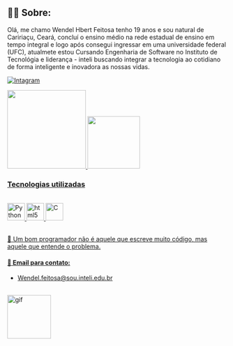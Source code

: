 ## 🕵️‍♂️ Sobre: 
Olá, me chamo Wendel Hbert Feitosa tenho 19 anos e sou natural de Caririaçu, Ceará, concluí o ensino médio na rede estadual de ensino em tempo integral e logo após consegui ingressar em uma universidade federal (UFC), atualmete estou Cursando Engenharia de Software no Instituto de Tecnológia e liderança - inteli buscando integrar a tecnologia ao cotidiano de forma inteligente e inovadora as nossas vidas. 



[![Intagram](https://img.shields.io/badge/Instagram-E4405F?style=for-the-badge&logo=instagram&logoColor=white)](https://intagram.com/wendel_hebert)

<div>
  <a href="https://github.com/Wendel-Hebert">
  <img height="180em" src="https://github-readme-stats.vercel.app/api?username=Wendel-Hebert&show=true&theme=merko">
  <img height="120em" src="https://github-readme-stats.vercel.app/api/top-langs/?username=Wendel-Hebert&layout=compact&langs_count-16&theme=merko">
</div>

### Tecnologias utilizadas
<div style="display: inline_block"><br>
    <img aling="center" alt="Python" heinght="30" width="40" src="https://cdn.jsdelivr.net/gh/devicons/devicon@latest/icons/python/python-original.svg">
    <img aling="center" alt="html5" heinght="30" width="40" src="https://cdn.jsdelivr.net/gh/devicons/devicon@latest/icons/html5/html5-original.svg">
    <img aling="center" alt="C" heinght="30" width="40" src="https://cdn.jsdelivr.net/gh/devicons/devicon@latest/icons/c/c-original.svg">
</div></br>

💭 Um bom programador não é aquele que escreve muito código, mas aquele que entende o problema.

#### 📧 Email para contato:
- [Wendel.feitosa@sou.inteli.edu.br]()</br></br>

 <img aling="rigth" alt="gif" heinght="90" width="100" src="https://cdn.discordapp.com/attachments/1124774864004325408/1329248083430605008/ezgif.com-animated-gif-maker.gif?ex=6789a63f&is=678854bf&hm=b7c32ae9bce028ff9acba4a687eee8ddfb1844ffd2dd7a88648a17436c345f4b&">

